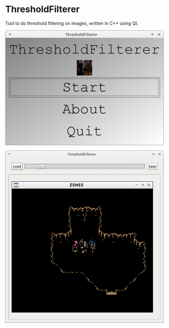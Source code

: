 # ThresholdFilterer

Tool to do threshold filtering on images, written in C++ using Qt.

![ThresholdFilterer menu v3.0](Screenshots/ThresholdFiltererMenu_3_0.png)

![ThresholdFilterer v3.0](Screenshots/ThresholdFilterer_3_0.png)